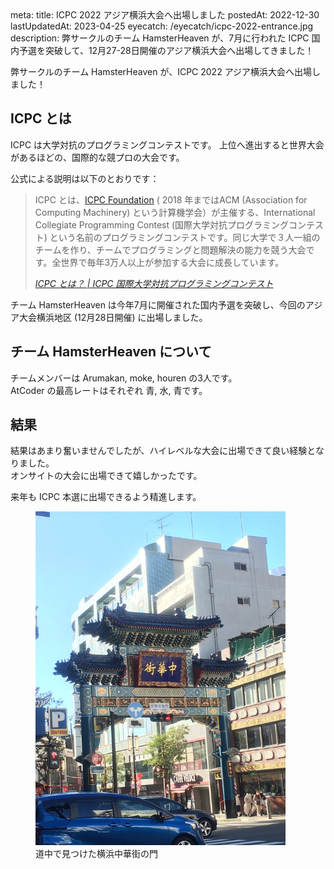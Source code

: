 <route lang="yaml">
meta:
    title: ICPC 2022 アジア横浜大会へ出場しました
    postedAt: 2022-12-30
    lastUpdatedAt: 2023-04-25
    eyecatch: /eyecatch/icpc-2022-entrance.jpg
    description:
        弊サークルのチーム HamsterHeaven が、7月に行われた ICPC 国内予選を突破して、12月27-28日開催のアジア横浜大会へ出場してきました！
</route>

弊サークルのチーム HamsterHeaven が、ICPC 2022 アジア横浜大会へ出場しました！

## ICPC とは

ICPC は大学対抗のプログラミングコンテストです。
上位へ進出すると世界大会があるほどの、国際的な競プロの大会です。

公式による説明は以下のとおりです：

> ICPC とは、[ICPC Foundation](http://icpc.foundation/) ( 2018 年まではACM (Association for Computing Machinery) という計算機学会）が主催する、International Collegiate Programming Contest (国際大学対抗プログラミングコンテスト) という名前のプログラミングコンテストです。同じ大学で３人一組のチームを作り、チームでプログラミングと問題解決の能力を競う大会です。全世界で毎年3万人以上が参加する大会に成長しています。
>
> <cite>[ICPC とは？ | ICPC 国際大学対抗プログラミングコンテスト](https://icpc.iisf.or.jp/acm-icpc/)</cite>

チーム HamsterHeaven は今年7月に開催された国内予選を突破し、今回のアジア大会横浜地区 (12月28日開催) に出場しました。

## チーム HamsterHeaven について

チームメンバーは Arumakan, moke, houren の3人です。 \
AtCoder の最高レートはそれぞれ 青, 水, 青です。

## 結果

結果はあまり奮いませんでしたが、ハイレベルな大会に出場できて良い経験となりました。 \
オンサイトの大会に出場できて嬉しかったです。

来年も ICPC 本選に出場できるよう精進します。

<figure>
    <img src="./yokohama-gate.webp" alt="横浜中華街の門" style="max-width:400px" />
    <figcaption>道中で見つけた横浜中華街の門</figcaption>
</figure>

